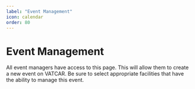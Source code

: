 ```yaml
---
label: "Event Management"
icon: calendar
order: 80
---
```


# Event Management

All event managers have access to this page. This will allow them to create a new event on VATCAR. Be sure to select appropriate facilities that have the ability to manage this event.